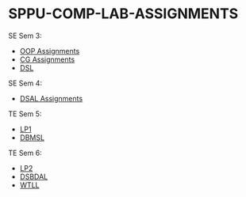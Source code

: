 # SPPU-COMP-LAB-ASSIGNMENTS

SE Sem 3: </br>
- [OOP Assignments](https://github.com/Farkhanda-Dalal/SPPU-COMP-LAB-ASSIGNMENTS/tree/main/OOPCGL) </br>
- [CG Assignments](https://github.com/Farkhanda-Dalal/SPPU-COMP-LAB-ASSIGNMENTS/tree/main/OOPCGL) </br>
- [DSL](https://github.com/Farkhanda-Dalal/SPPU-COMP-LAB-ASSIGNMENTS/tree/main/DSL) </br>

SE Sem 4: </br>
- [DSAL Assignments](https://github.com/Farkhanda-Dalal/SPPU-COMP-LAB-ASSIGNMENTS/tree/main/DSAL) </br>

TE Sem 5: </br>
- [LP1](https://github.com/Farkhanda-Dalal/SPPU-COMP-LAB-ASSIGNMENTS/tree/main/LP1)
- [DBMSL](https://github.com/Farkhanda-Dalal/SPPU-COMP-LAB-ASSIGNMENTS/tree/main/DBMSL)

TE Sem 6: </br>
- [LP2](https://github.com/Farkhanda-Dalal/SPPU-COMP-LAB-ASSIGNMENTS/tree/main/LP2)
- [DSBDAL](https://github.com/Farkhanda-Dalal/SPPU-COMP-LAB-ASSIGNMENTS/tree/main/DSBDAL)
- [WTLL](https://github.com/Farkhanda-Dalal/SPPU-COMP-LAB-ASSIGNMENTS/tree/main/WTL)
